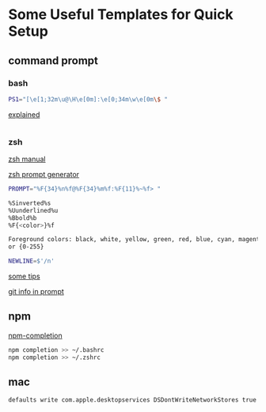 # Some Useful Templates for Quick Setup

## command prompt

### bash

```bash
PS1="[\e[1;32m\u@\H\e[0m]:\e[0;34m\w\e[0m\$ "
```

[explained](https://phoenixnap.com/kb/change-bash-prompt-linux)
```

```


### zsh

[zsh manual](https://web.cs.elte.hu/zsh-manual/zsh_17.html)

[zsh prompt generator](https://zsh-prompt-generator.site/)

```zsh
PROMPT="%F{34}%n%f@%F{34}%m%f:%F{11}%~%f> "

%Sinverted%s
%Uunderlined%u
%Bbold%b
%F{<color>}%f

Foreground colors: black, white, yellow, green, red, blue, cyan, magenta
or {0-255}

NEWLINE=$'/n'

```

[some tips](https://www.makeuseof.com/customize-zsh-prompt-macos-terminal/)

[git info in prompt](https://github.com/zsh-users/zsh/blob/master/Misc/vcs_info-examples)

## npm

[npm-completion](https://docs.npmjs.com/cli/v8/commands/npm-completion)

```zsh
npm completion >> ~/.bashrc
npm completion >> ~/.zshrc
```

## mac

```zsh
defaults write com.apple.desktopservices DSDontWriteNetworkStores true
```
